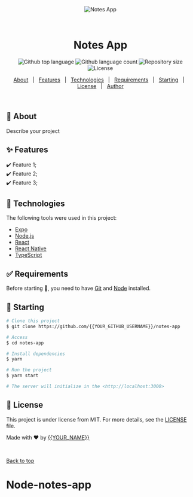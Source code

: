 <div align="center" id="top"> 
  <img src="./.github/app.gif" alt="Notes App" />

  &#xa0;

  <!-- <a href="https://notesapp.netlify.app">Demo</a> -->
</div>

<h1 align="center">Notes App</h1>

<p align="center">
  <img alt="Github top language" src="https://img.shields.io/github/languages/top/{{YOUR_GITHUB_USERNAME}}/notes-app?color=56BEB8">

  <img alt="Github language count" src="https://img.shields.io/github/languages/count/{{YOUR_GITHUB_USERNAME}}/notes-app?color=56BEB8">

  <img alt="Repository size" src="https://img.shields.io/github/repo-size/{{YOUR_GITHUB_USERNAME}}/notes-app?color=56BEB8">

  <img alt="License" src="https://img.shields.io/github/license/{{YOUR_GITHUB_USERNAME}}/notes-app?color=56BEB8">

  <!-- <img alt="Github issues" src="https://img.shields.io/github/issues/{{YOUR_GITHUB_USERNAME}}/notes-app?color=56BEB8" /> -->

  <!-- <img alt="Github forks" src="https://img.shields.io/github/forks/{{YOUR_GITHUB_USERNAME}}/notes-app?color=56BEB8" /> -->

  <!-- <img alt="Github stars" src="https://img.shields.io/github/stars/{{YOUR_GITHUB_USERNAME}}/notes-app?color=56BEB8" /> -->
</p>

<!-- Status -->

<!-- <h4 align="center"> 
	🚧  Notes App 🚀 Under construction...  🚧
</h4> 

<hr> -->

<p align="center">
  <a href="#dart-about">About</a> &#xa0; | &#xa0; 
  <a href="#sparkles-features">Features</a> &#xa0; | &#xa0;
  <a href="#rocket-technologies">Technologies</a> &#xa0; | &#xa0;
  <a href="#white_check_mark-requirements">Requirements</a> &#xa0; | &#xa0;
  <a href="#checkered_flag-starting">Starting</a> &#xa0; | &#xa0;
  <a href="#memo-license">License</a> &#xa0; | &#xa0;
  <a href="https://github.com/{{YOUR_GITHUB_USERNAME}}" target="_blank">Author</a>
</p>

<br>

## :dart: About ##

Describe your project

## :sparkles: Features ##

:heavy_check_mark: Feature 1;\
:heavy_check_mark: Feature 2;\
:heavy_check_mark: Feature 3;

## :rocket: Technologies ##

The following tools were used in this project:

- [Expo](https://expo.io/)
- [Node.js](https://nodejs.org/en/)
- [React](https://pt-br.reactjs.org/)
- [React Native](https://reactnative.dev/)
- [TypeScript](https://www.typescriptlang.org/)

## :white_check_mark: Requirements ##

Before starting :checkered_flag:, you need to have [Git](https://git-scm.com) and [Node](https://nodejs.org/en/) installed.

## :checkered_flag: Starting ##

```bash
# Clone this project
$ git clone https://github.com/{{YOUR_GITHUB_USERNAME}}/notes-app

# Access
$ cd notes-app

# Install dependencies
$ yarn

# Run the project
$ yarn start

# The server will initialize in the <http://localhost:3000>
```

## :memo: License ##

This project is under license from MIT. For more details, see the [LICENSE](LICENSE.md) file.


Made with :heart: by <a href="https://github.com/{{YOUR_GITHUB_USERNAME}}" target="_blank">{{YOUR_NAME}}</a>

&#xa0;

<a href="#top">Back to top</a>
# Node-notes-app
